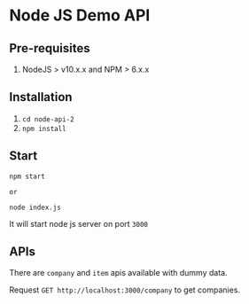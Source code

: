 # Node JS Demo API

## Pre-requisites

1. NodeJS > v10.x.x and NPM > 6.x.x

## Installation

1. `cd node-api-2`
1. `npm install`

## Start

```
npm start

or

node index.js
```

It will start node js server on port `3000`

## APIs

There are `company` and `item` apis available with dummy data.

Request `GET http://localhost:3000/company` to get companies.  

